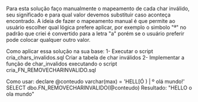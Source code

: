 Para esta solução faço manualmente o mapeamento de cada char inválido, seu significado e para qual valor devemos substituir caso aconteça encontrado. A ideia de fazer o mapeamento manual é que permite ao usuário escolher qual lógica prefere aplicar, por exemplo o simbolo "ª" no padrão que criei é convertido para a letra "a" porém se o usuário preferir pode colocar qualquer outro valor.

Como aplicar essa solução na sua base: 
1- Executar o script cria_chars_invalidos.sql Criar a tabela de char inválidos 
2- Implementar a função de char_invalidos executando o script cria_FN_REMOVECHARINVALIDO.sql

Como usar: 
declare @conteudo varchar(max) = 'HELL[Ó ) | º olá mundo!'
SELECT dbo.FN_REMOVECHARINVALIDO(@conteudo)
    Resultado: 
        "HELLO   o ola mundo"
